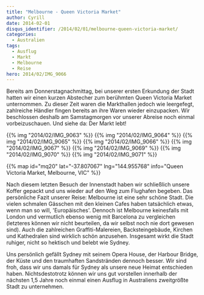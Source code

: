 ```yaml
---
title: "Melbourne - Queen Victoria Market"
author: Cyrill
date: 2014-02-01
disqus_identifier: /2014/02/01/melbourne-queen-victoria-market/
categories:
  - Australien
tags:
  - Ausflug
  - Markt
  - Melbourne
  - Reise
hero: 2014/02/IMG_9066
---
```


Bereits am Donnerstagnachmittag, bei unserer ersten Erkundung der Stadt hatten wir einen kurzen Abstecher zum berühmten Queen Victoria Market unternommen.<!--more-->
Zu dieser Zeit waren die Markthallen jedoch wie leergefegt, zahlreiche Händler fingen bereits an ihre Waren wieder einzupacken. Wir beschlossen deshalb am
Samstagmorgen vor unserer Abreise noch einmal vorbeizuschauen. Und siehe da: Der Markt lebt!

{{% img "2014/02/IMG_9063" %}}
{{% img "2014/02/IMG_9064" %}}
{{% img "2014/02/IMG_9065" %}}
{{% img "2014/02/IMG_9066" %}}
{{% img "2014/02/IMG_9067" %}}
{{% img "2014/02/IMG_9069" %}}
{{% img "2014/02/IMG_9070" %}}
{{% img "2014/02/IMG_9071" %}}

{{% map id="mq20" lat="-37.807067" lng="144.955768" info="Queen Victoria Market, Melbourne, VIC" %}}

Nach diesem letzten Besuch der Innenstadt haben wir schließlich unsere Koffer gepackt und uns wieder auf den Weg zum Flughafen begeben. Das persönliche
Fazit unserer Reise: Melbourne ist eine sehr schöne Stadt. Die vielen schmalen Gässchen mit den kleinen Cafes haben tatsächlich etwas, wenn man so will,
'Europäisches'. Dennoch ist Melbourne keinesfalls mit London und vermutlich ebenso wenig mit Barcelona zu vergleichen (letzteres können wir
nicht beurteilen, da wir selbst noch nie dort gewesen sind). Auch die zahlreichen Graffiti-Malereien, Backsteingebäude, Kirchen und Kathedralen sind
wirklich schön anzusehen. Insgesamt wirkt die Stadt ruhiger, nicht so hektisch und belebt wie Sydney.

Uns persönlich gefällt Sydney mit seinem Opera House, der Harbour Bridge, der Küste und den traumhaften Sandstränden dennoch besser. Wir sind froh, dass
wir uns damals für Sydney als unsere neue Heimat entschieden haben. Nichtsdestotrotz können wir uns gut vorstellen innerhalb der nächsten 1,5 Jahre noch
einmal einen Ausflug in Australiens zweitgrößte Stadt zu unternehmen.
